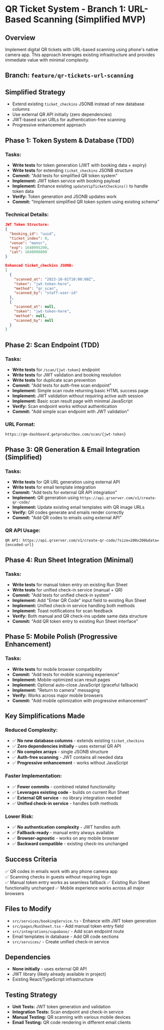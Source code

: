 # QR Ticket System - Branch 1: URL-Based Scanning (Simplified MVP)

## Overview
Implement digital QR tickets with URL-based scanning using phone's native camera app. This approach leverages existing infrastructure and provides immediate value with minimal complexity.

## Branch: `feature/qr-tickets-url-scanning`

## Simplified Strategy
- Extend existing `ticket_checkins` JSONB instead of new database columns
- Use external QR API initially (zero dependencies)
- JWT-based scan URLs for authentication-free scanning
- Progressive enhancement approach

## Phase 1: Token System & Database (TDD)

### Tasks:
- **Write tests** for token generation (JWT with booking data + expiry)
- **Write tests** for extending `ticket_checkins` JSONB structure
- **Commit:** "Add tests for simplified QR token system"
- **Implement:** JWT token service with booking payload
- **Implement:** Enhance existing `updateVipTicketCheckins()` to handle token data
- **Verify:** Token generation and JSONB updates work
- **Commit:** "Implement simplified QR token system using existing schema"

### Technical Details:
```json
JWT Token Structure:
{
  "booking_id": "uuid",
  "ticket_index": 0,
  "venue": "manor", 
  "exp": 1640995200,
  "iat": 1640908800
}

Enhanced ticket_checkins JSONB:
[
  {
    "scanned_at": "2023-10-01T10:00:00Z",
    "token": "jwt-token-here",
    "method": "qr_scan",
    "scanned_by": "staff-user-id"
  },
  {
    "scanned_at": null,
    "token": "jwt-token-here", 
    "method": null,
    "scanned_by": null
  }
]
```

## Phase 2: Scan Endpoint (TDD)

### Tasks:
- **Write tests** for `/scan/{jwt-token}` endpoint
- **Write tests** for JWT validation and booking resolution
- **Write tests** for duplicate scan prevention
- **Commit:** "Add tests for auth-free scan endpoint"
- **Implement:** Simple scan route returning basic HTML success page
- **Implement:** JWT validation without requiring active auth session
- **Implement:** Basic scan result page with minimal JavaScript
- **Verify:** Scan endpoint works without authentication
- **Commit:** "Add simple scan endpoint with JWT validation"

### URL Format:
```
https://gm-dashboard.getproductbox.com/scan/{jwt-token}
```

## Phase 3: QR Generation & Email Integration (Simplified)

### Tasks:
- **Write tests** for QR URL generation using external API
- **Write tests** for email template integration
- **Commit:** "Add tests for external QR API integration"
- **Implement:** QR generation using `https://api.qrserver.com/v1/create-qr-code/`
- **Implement:** Update existing email templates with QR image URLs
- **Verify:** QR codes generate and emails render correctly
- **Commit:** "Add QR codes to emails using external API"

### QR API Usage:
```
QR API: https://api.qrserver.com/v1/create-qr-code/?size=200x200&data={encoded-url}
```

## Phase 4: Run Sheet Integration (Minimal)

### Tasks:
- **Write tests** for manual token entry on existing Run Sheet
- **Write tests** for unified check-in service (manual + QR)
- **Commit:** "Add tests for unified check-in system"
- **Implement:** Add "Enter QR Code" input field to existing Run Sheet
- **Implement:** Unified check-in service handling both methods
- **Implement:** Toast notifications for scan feedback
- **Verify:** Both manual and QR check-ins update same data structure
- **Commit:** "Add QR token entry to existing Run Sheet interface"

## Phase 5: Mobile Polish (Progressive Enhancement)

### Tasks:
- **Write tests** for mobile browser compatibility
- **Commit:** "Add tests for mobile scanning experience"  
- **Implement:** Mobile-optimized scan result pages
- **Implement:** Optional auto-close JavaScript (graceful fallback)
- **Implement:** "Return to camera" messaging
- **Verify:** Works across major mobile browsers
- **Commit:** "Add mobile optimization with progressive enhancement"

## Key Simplifications Made

### Reduced Complexity:
- ✅ **No new database columns** - extends existing `ticket_checkins`
- ✅ **Zero dependencies initially** - uses external QR API
- ✅ **No complex arrays** - single JSONB structure
- ✅ **Auth-free scanning** - JWT contains all needed data
- ✅ **Progressive enhancement** - works without JavaScript

### Faster Implementation:
- ✅ **Fewer commits** - combined related functionality
- ✅ **Leverages existing code** - builds on current Run Sheet
- ✅ **External QR service** - no library integration needed
- ✅ **Unified check-in service** - handles both methods

### Lower Risk:
- ✅ **No authentication complexity** - JWT handles auth
- ✅ **Fallback-ready** - manual entry always available
- ✅ **Browser-agnostic** - works on any mobile browser
- ✅ **Backward compatible** - existing check-ins unchanged

## Success Criteria

✅ QR codes in emails work with any phone camera app  
✅ Scanning checks in guests without requiring login  
✅ Manual token entry works as seamless fallback
✅ Existing Run Sheet functionality unchanged
✅ Mobile experience works across all major browsers

## Files to Modify

- `src/services/bookingService.ts` - Enhance with JWT token generation
- `src/pages/RunSheet.tsx` - Add manual token entry field
- `src/integrations/supabase/` - Add scan endpoint route
- Email templates in database - Add QR code sections
- `src/services/` - Create unified check-in service

## Dependencies

- **None initially** - uses external QR API
- JWT library (likely already available in project)
- Existing React/TypeScript infrastructure

## Testing Strategy

- **Unit Tests:** JWT token generation and validation
- **Integration Tests:** Scan endpoint and check-in service
- **Manual Testing:** QR scanning with various mobile devices
- **Email Testing:** QR code rendering in different email clients